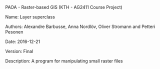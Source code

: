 PAOA - Raster-based GIS (KTH - AG2411 Course Project)


Name: Layer superclass

Authors: Alexandre Barbusse, Anna Nordlöv, Oliver Stromann and Petteri Pesonen

Date: 2016-12-21

Version: Final

Description: A program for manipulating small raster files
